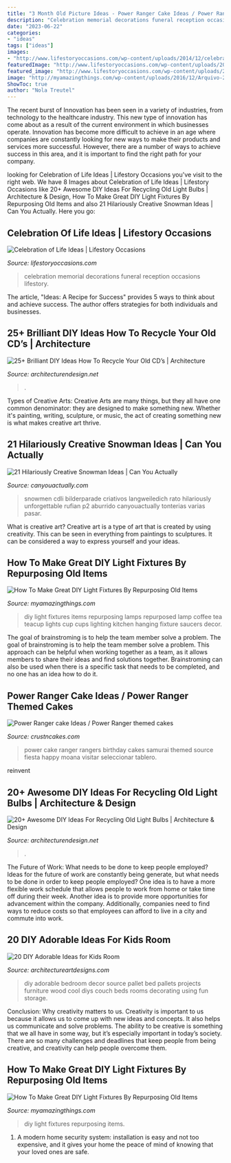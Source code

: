 ```yaml
---
title: "3 Month Old Picture Ideas - Power Ranger Cake Ideas / Power Ranger Themed Cakes"
description: "Celebration memorial decorations funeral reception occasions lifestory"
date: "2023-06-22"
categories:
- "ideas"
tags: ["ideas"]
images:
- "http://www.lifestoryoccasions.com/wp-content/uploads/2014/12/celebration-of-life11.jpg"
featuredImage: "http://www.lifestoryoccasions.com/wp-content/uploads/2014/12/celebration-of-life11.jpg"
featured_image: "http://www.lifestoryoccasions.com/wp-content/uploads/2014/12/celebration-of-life11.jpg"
image: "http://myamazingthings.com/wp-content/uploads/2016/12/Arquivo-23-11-15-14-00-37.jpeg"
ShowToc: true
author: "Nola Treutel"
---
```



The recent burst of Innovation has been seen in a variety of industries, from technology to the healthcare industry. This new type of innovation has come about as a result of the current environment in which businesses operate. Innovation has become more difficult to achieve in an age where companies are constantly looking for new ways to make their products and services more successful. However, there are a number of ways to achieve success in this area, and it is important to find the right path for your company.

	

		
looking for Celebration of Life Ideas | Lifestory Occasions you've visit to the right web. We have 8 Images about Celebration of Life Ideas | Lifestory Occasions like 20+ Awesome DIY Ideas For Recycling Old Light Bulbs | Architecture &amp; Design, How To Make Great DIY Light Fixtures By Repurposing Old Items and also 21 Hilariously Creative Snowman Ideas | Can You Actually. Here you go:
		
    
## Celebration Of Life Ideas | Lifestory Occasions

<img loading=lazy src="http://www.lifestoryoccasions.com/wp-content/uploads/2014/12/celebration-of-life11.jpg" onerror="this.onerror=null;this.src='https://tse4.mm.bing.net/th?id=OIP.eup0WcVWdaquJv-r16kYFwHaLH&amp;pid=15.1';" alt="Celebration of Life Ideas | Lifestory Occasions">

_Source: lifestoryoccasions.com_

>celebration memorial decorations funeral reception occasions lifestory. 

	

The article, "Ideas: A Recipe for Success" provides 5 ways to think about and achieve success. The author offers strategies for both individuals and businesses.

    
## 25+ Brilliant DIY Ideas How To Recycle Your Old CD’s | Architecture

<img loading=lazy src="https://cdn.architecturendesign.net/wp-content/uploads/2014/12/AD-Recycled-DIY-Old-CD-Crafts-14.jpg" onerror="this.onerror=null;this.src='https://tse4.mm.bing.net/th?id=OIP.sp3XgR9R64FVeypKLrMyIgHaMV&amp;pid=15.1';" alt="25+ Brilliant DIY Ideas How To Recycle Your Old CD’s | Architecture">

_Source: architecturendesign.net_

>. 

	

Types of Creative Arts:
Creative Arts are many things, but they all have one common denominator: they are designed to make something new. Whether it's painting, writing, sculpture, or music, the act of creating something new is what makes creative art thrive.

    
## 21 Hilariously Creative Snowman Ideas | Can You Actually

<img loading=lazy src="https://canyouactually.com/wp-content/uploads/16-171.jpg" onerror="this.onerror=null;this.src='https://tse4.mm.bing.net/th?id=OIP.221XTpmcusN-XvZs4uVtDAHaJ4&amp;pid=15.1';" alt="21 Hilariously Creative Snowman Ideas | Can You Actually">

_Source: canyouactually.com_

>snowmen cdli bilderparade criativos langweiledich rato hilariously unforgettable rufian p2 aburrido canyouactually tonterias varias pasar. 

	

What is creative art?
Creative art is a type of art that is created by using creativity. This can be seen in everything from paintings to sculptures. It can be considered a way to express yourself and your ideas.

    
## How To Make Great DIY Light Fixtures By Repurposing Old Items

<img loading=lazy src="http://myamazingthings.com/wp-content/uploads/2016/12/Arquivo-23-11-15-14-00-37.jpeg" onerror="this.onerror=null;this.src='https://tse3.mm.bing.net/th?id=OIP.y2zCp1x7nHOv3ibcWrduxwHaJI&amp;pid=15.1';" alt="How To Make Great DIY Light Fixtures By Repurposing Old Items">

_Source: myamazingthings.com_

>diy light fixtures items repurposing lamps repurposed lamp coffee tea teacup lights cup cups lighting kitchen hanging fixture saucers decor. 

	

The goal of brainstroming is to help the team member solve a problem.
The goal of brainstroming is to help the team member solve a problem. This approach can be helpful when working together as a team, as it allows members to share their ideas and find solutions together. Brainstroming can also be used when there is a specific task that needs to be completed, and no one has an idea how to do it.

    
## Power Ranger Cake Ideas / Power Ranger Themed Cakes

<img loading=lazy src="http://www.crustncakes.com/blog/wp-content/uploads/2015/11/522de0be1afb1ccae615ea5d180eabad-686x1024.jpg" onerror="this.onerror=null;this.src='https://tse3.mm.bing.net/th?id=OIP.6R9zMB4oQjRZ9QvIMItcUAHaLD&amp;pid=15.1';" alt="Power Ranger cake Ideas / Power Ranger themed cakes">

_Source: crustncakes.com_

>power cake ranger rangers birthday cakes samurai themed source fiesta happy moana visitar seleccionar tablero. 

	

reinvent

    
## 20+ Awesome DIY Ideas For Recycling Old Light Bulbs | Architecture &amp; Design

<img loading=lazy src="https://cdn.architecturendesign.net/wp-content/uploads/2015/09/AD-Ideas-For-Recycling-Light-Bulbs-07.jpg" onerror="this.onerror=null;this.src='https://tse3.mm.bing.net/th?id=OIP.v8lSMggCYIbbw2YrWgmeyQHaFh&amp;pid=15.1';" alt="20+ Awesome DIY Ideas For Recycling Old Light Bulbs | Architecture &amp; Design">

_Source: architecturendesign.net_

>. 

	

The Future of Work: What needs to be done to keep people employed?
Ideas for the future of work are constantly being generate, but what needs to be done in order to keep people employed? One idea is to have a more flexible work schedule that allows people to work from home or take time off during their week. Another idea is to provide more opportunities for advancement within the company. Additionally, companies need to find ways to reduce costs so that employees can afford to live in a city and commute into work.

    
## 20 DIY Adorable Ideas For Kids Room

<img loading=lazy src="http://www.architectureartdesigns.com/wp-content/uploads/2013/06/25-630x1015.jpg" onerror="this.onerror=null;this.src='https://tse2.mm.bing.net/th?id=OIP.fWJj8OKLT4g9lLiuMO6NFAHaL7&amp;pid=15.1';" alt="20 DIY Adorable Ideas for Kids Room">

_Source: architectureartdesigns.com_

>diy adorable bedroom decor source pallet bed pallets projects furniture wood cool diys couch beds rooms decorating using fun storage. 

	

Conclusion: Why creativity matters to us.
Creativity is important to us because it allows us to come up with new ideas and concepts. It also helps us communicate and solve problems. The ability to be creative is something that we all have in some way, but it’s especially important in today’s society. There are so many challenges and deadlines that keep people from being creative, and creativity can help people overcome them.

    
## How To Make Great DIY Light Fixtures By Repurposing Old Items

<img loading=lazy src="http://myamazingthings.com/wp-content/uploads/2016/12/diy-light-fixtures-1.jpg" onerror="this.onerror=null;this.src='https://tse4.mm.bing.net/th?id=OIP.34Hllv01YJrN4A2NqsuAhgHaJ3&amp;pid=15.1';" alt="How To Make Great DIY Light Fixtures By Repurposing Old Items">

_Source: myamazingthings.com_

>diy light fixtures repurposing items. 

	

1. A modern home security system: installation is easy and not too expensive, and it gives your home the peace of mind of knowing that your loved ones are safe. 

